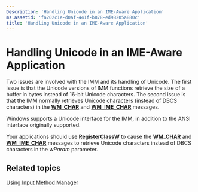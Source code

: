 ```yaml
---
Description: 'Handling Unicode in an IME-Aware Application'
ms.assetid: 'fa202c1e-d0af-441f-b878-ed98205a880c'
title: 'Handling Unicode in an IME-Aware Application'
---
```


# Handling Unicode in an IME-Aware Application

Two issues are involved with the IMM and its handling of Unicode. The first issue is that the Unicode versions of IMM functions retrieve the size of a buffer in bytes instead of 16-bit Unicode characters. The second issue is that the IMM normally retrieves Unicode characters (instead of DBCS characters) in the [**WM\_CHAR**](_win32_wm_char_cpp) and [**WM\_IME\_CHAR**](wm-ime-char.md) messages.

Windows supports a Unicode interface for the IMM, in addition to the ANSI interface originally supported.

Your applications should use [**RegisterClassW**](_win32_registerclass_cpp) to cause the [**WM\_CHAR**](_win32_wm_char_cpp) and [**WM\_IME\_CHAR**](wm-ime-char.md) messages to retrieve Unicode characters instead of DBCS characters in the *wParam* parameter.

## Related topics

<dl> <dt>

[Using Input Method Manager](using-input-method-manager.md)
</dt> </dl>

 

 



